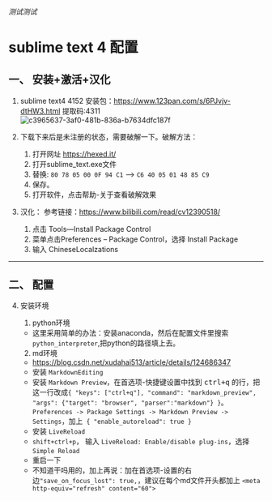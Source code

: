 <meta http-equiv="refresh" content="60">

###### 测试测试

# sublime text 4 配置

## 一、 安装+激活+汉化

1. sublime text4 4152 安装包：https://www.123pan.com/s/6PJvjv-dtHW3.html    提取码:4311    
      ![c3965637-3af0-481b-836a-b7634dfc187f](https://user-images.githubusercontent.com/87190381/271960806-c3965637-3af0-481b-836a-b7634dfc187f.png)
    


2. 下载下来后是未注册的状态，需要破解一下。破解方法：       
      1.  打开网址  https://hexed.it/    
      2.  打开sublime_text.exe文件    
      3.  替换:
            `80 78 05 00 0F 94 C1`
      -->
            `C6 40 05 01 48 85 C9`    
      4.  保存。    
      5.  打开软件，点击帮助-关于查看破解效果

3. 汉化：  参考链接：https://www.bilibili.com/read/cv12390518/  
      1.  点击 Tools—Install Package Control  
      2.  菜单点击Preferences – Package Control，选择 Install Package    
      3.  输入 ChineseLocalzations
****

## 二、 配置

4. 安装环境  
      1. python环境

      + 这里采用简单的办法：安装anaconda，然后在配置文件里搜索 `python_interpreter`,把python的路径填上去。      

      2. md环境        

      + https://blog.csdn.net/xudahai513/article/details/124686347    
      + 安装 `MarkdownEditing`    
      + 安装 `Markdown Preview`，在首选项-快捷键设置中找到 <kbd>ctrl+q</kbd> 的行，把这一行改成`{ "keys": ["ctrl+q"], "command": "markdown_preview", "args": {"target": "browser", "parser":"markdown"} }`。 `Preferences -> Package Settings -> Markdown Preview -> Settings`，加上` { "enable_autoreload": true }`    
      + 安装 `LiveReload`    
      + `shift+ctrl+p`， 输入 `LiveReload: Enable/disable plug-ins`，选择 `Simple Reload`    
      + 重启一下
      + 不知道干吗用的，加上再说：加在首选项-设置的右边`"save_on_focus_lost": true,`，建议在每个md文件开头都加上 `<meta http-equiv="refresh" content="60">`
